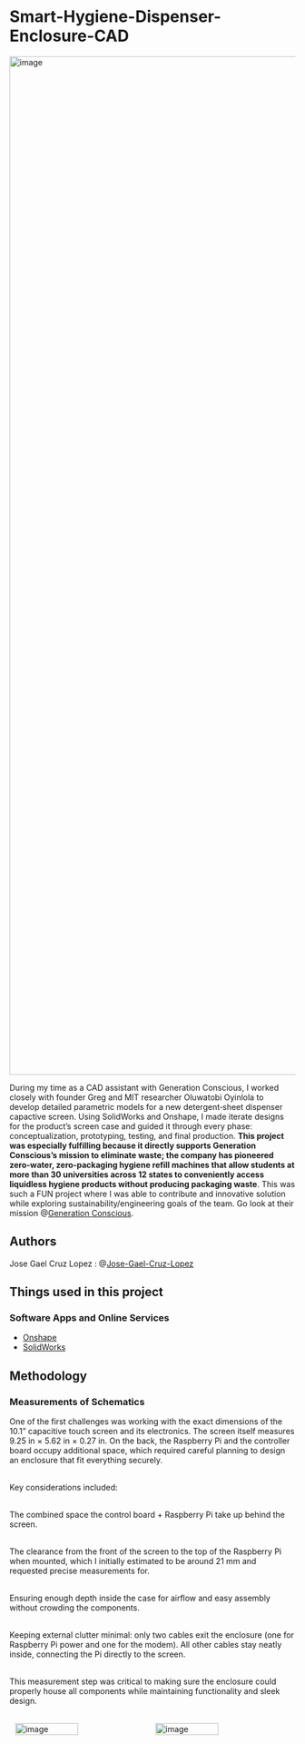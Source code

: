 # Smart-Hygiene-Dispenser-Enclosure-CAD

<img width="2638" height="1794" alt="image" src="https://github.com/user-attachments/assets/18209713-e99d-4695-922c-bb54b10e9bf1" />

During my time as a CAD assistant with Generation Conscious, I worked closely with founder Greg and MIT researcher Oluwatobi Oyinlola to develop detailed parametric models for a new detergent‑sheet dispenser capactive screen. Using SolidWorks and Onshape, I made iterate designs for the product’s screen case and guided it through every phase: conceptualization, prototyping, testing, and final production. **This project was especially fulfilling because it directly supports Generation Conscious’s mission to eliminate waste; the company has pioneered zero‑water, zero‑packaging hygiene refill machines that allow students at more than 30 universities across 12 states to conveniently access liquidless hygiene products without producing packaging waste**. This was such a FUN project where I was able to contribute and innovative solution while exploring sustainability/engineering goals of the team. Go look at their mission @[Generation Conscious](https://generationconscious.co/).

## Authors
Jose Gael Cruz Lopez : @[Jose-Gael-Cruz-Lopez](https://github.com/Jose-Gael-Cruz-Lopez)

## Things used in this project
### Software Apps and Online Services
-  [Onshape](https://www.onshape.com/en/)
-  [SolidWorks](https://www.solidworks.com/)

## Methodology

### Measurements of Schematics 
One of the first challenges was working with the exact dimensions of the 10.1” capacitive touch screen and its electronics. The screen itself measures 9.25 in × 5.62 in × 0.27 in. On the back, the Raspberry Pi and the controller board occupy additional space, which required careful planning to design an enclosure that fit everything securely.<br><br>

Key considerations included:<br><br>

The combined space the control board + Raspberry Pi take up behind the screen.<br><br>

The clearance from the front of the screen to the top of the Raspberry Pi when mounted, which I initially estimated to be around 21 mm and requested precise measurements for.<br><br>

Ensuring enough depth inside the case for airflow and easy assembly without crowding the components.<br><br>

Keeping external clutter minimal: only two cables exit the enclosure (one for Raspberry Pi power and one for the modem). All other cables stay neatly inside, connecting the Pi directly to the screen.<br><br>

This measurement step was critical to making sure the enclosure could properly house all components while maintaining functionality and sleek design.<br><br>

<div style="display: flex; justify-content: center; gap: 10px;">
  <img width="47%" alt="image" src="https://github.com/user-attachments/assets/a327afc9-4356-48da-a650-edd843530e05" />
  <img width="47%" alt="image" src="https://github.com/user-attachments/assets/ac650b1c-278c-4ed9-9b53-4ddb60a44fb4" />
</div>
